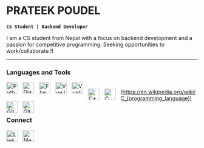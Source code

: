 # PRATEEK POUDEL

**`CS Student | Backend Developer`**

I am a CS student from Nepal with a focus on backend development and a passion for competitive programming. Seeking opportunities to work/collaborate !!

---

### Languages and Tools

[<img align="left" alt="Python" width="30px" style="padding-right:10px;" src="https://cdn.jsdelivr.net/gh/devicons/devicon/icons/python/python-original.svg" />](https://vuetifyjs.com/en/)
[<img align="left" alt="Django" width="30px" style="padding-right:10px;" src="https://cdn.jsdelivr.net/gh/devicons/devicon/icons/django/django-plain-wordmark.svg" />](https://www.djangoproject.com/)
[<img align="left" alt="Flask" width="30px" style="padding-right:10px;" src="https://cdn.jsdelivr.net/gh/devicons/devicon/icons/flask/flask-original-wordmark.svg" />](https://flask.palletsprojects.com/en/2.2.x/)
[<img align="left" alt="Vue.js" width="30px" style="padding-right:10px;" src="https://cdn.jsdelivr.net/gh/devicons/devicon/icons/vuejs/vuejs-original-wordmark.svg" />](https://vuejs.org/)
[<img align="left" alt="Vuetify" width="30px" style="padding-right:10px;" src="https://cdn.jsdelivr.net/gh/devicons/devicon/icons/vuetify/vuetify-original.svg" />](https://vuetifyjs.com/en/)    
[<img align="left" alt="C++" width="30px" style="padding-right:10px;" src="https://cdn.jsdelivr.net/gh/devicons/devicon/icons/cplusplus/cplusplus-original.svg" />](https://en.wikipedia.org/wiki/C%2B%2B)
<img align="left" alt="C" width="30px" style="padding-right:10px;" src="https://cdn.jsdelivr.net/gh/devicons/devicon/icons/c/c-original.svg" />(https://en.wikipedia.org/wiki/C_(programming_language))
[<img align="left" alt="Git" width="30px" style="padding-right:10px;" src="https://cdn.jsdelivr.net/gh/devicons/devicon/icons/git/git-original.svg" />](https://git-scm.com/)
[<img align="left" alt="Github" width="30px" style="padding-right:10px;" src="https://cdn.jsdelivr.net/gh/devicons/devicon/icons/github/github-original-wordmark.svg" />](https://github.com/) 
<br />

#

### Connect

[<img align="left" alt="Linkdin" width="30px" style="padding-right:10px;" src="https://cdn-icons-png.flaticon.com/512/3536/3536505.png" />](https://www.linkedin.com/in/prateekpoudel/)
[<img align="left" alt="Messenger" width="30px" style="padding-right:10px;" src="https://cdn-icons-png.flaticon.com/512/3670/3670042.png" />](https://www.facebook.com/profile.php?id=100009079309836)
